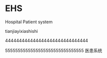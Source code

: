 # EHS
Hospital Patient system


tianjiayixiashishi




444444444444444444444444444444


5555555555555555555555555555555
医患系统

